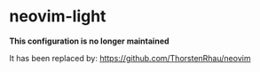 # neovim-light

**This configuration is no longer maintained**

It has been replaced by: https://github.com/ThorstenRhau/neovim
